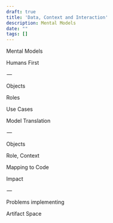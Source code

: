 ```yaml
---
draft: true
title: 'Data, Context and Interaction'
description: Mental Models
date: ""
tags: []
---
```


Mental Models

Humans First

 — 

Objects

Roles

Use Cases

Model Translation

 — 

Objects

Role, Context

Mapping to Code

Impact

 — 

Problems implementing

Artifact Space